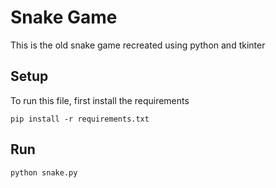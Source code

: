 # Snake Game

This is the old snake game recreated using python and tkinter

## Setup 
To run this file, first install the requirements

```
pip install -r requirements.txt
```

## Run

```
python snake.py
```
